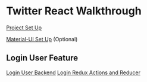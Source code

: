 # Twitter React Walkthrough

[Project Set Up][1]

[Material-UI Set Up][2] (Optional)

## Login User Feature

[Login User Backend][3]
[Login Redux Actions and Reducer][4]

[1]: https://drive.google.com/file/d/1Rd7VWNl0LosBmD4fEV6o9w0iBcey9Cj9/view?usp=sharing
[2]: https://drive.google.com/file/d/1sSu4GqaE0krLoZqoUBT6ngZfYC-lN8mW/view?usp=sharing
[3]: https://drive.google.com/file/d/1cipYCZKS54MDcUrL5OfGpEHYUR6yLhAf/view?usp=sharing
[4]: https://drive.google.com/file/d/12MmehlB-Qulh4KzvKqsnF-wKgrZ9REhS/view?usp=sharing
